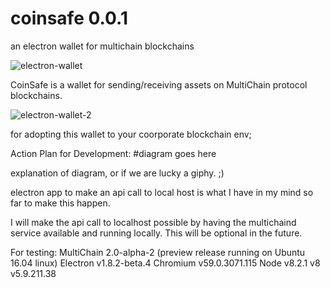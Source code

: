# coinsafe 0.0.1
an electron wallet for multichain blockchains

![electron-wallet](https://media.discordapp.net/attachments/407746101303836683/407768002281603072/Screen_Shot_2018-01-29_at_10.23.45_PM.png)

CoinSafe is a wallet for sending/receiving assets on MultiChain protocol blockchains. 

![electron-wallet-2](https://media.discordapp.net/attachments/407746101303836683/407768113476796436/Screen_Shot_2018-01-29_at_10.24.24_PM.png)

for adopting this wallet to your coorporate blockchain env;

Action Plan for Development:
#diagram goes here

explanation of diagram, or if we are lucky a giphy. ;)

electron app to make an api call to local host
is what I have in my mind so far to make this happen.

I will make the api call to localhost possible by having the multichaind service available and running locally. 
This will be optional in the future. 

For testing:
MultiChain 2.0-alpha-2 (preview release running on Ubuntu 16.04 linux)
Electron v1.8.2-beta.4
Chromium v59.0.3071.115
Node v8.2.1
v8 v5.9.211.38

